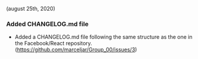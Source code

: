 (august 25th, 2020)

### Added CHANGELOG.md file

* Added a CHANGELOG.md file following the same structure as the one in the Facebook/React repository. (https://github.com/marceljar/Group_00/issues/3)
